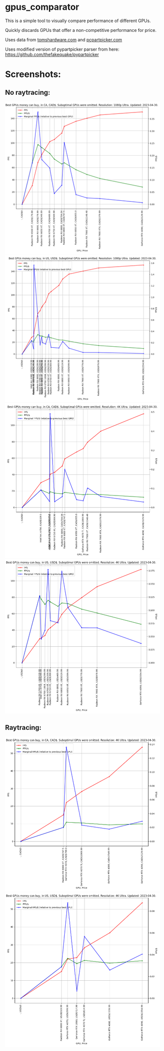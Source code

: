 # gpus_comparator

This is a simple tool to visually compare performance of different GPUs.

Quickly discards GPUs that offer a non-competitive performance for price.

Uses data from [tomshardware.com](https://www.tomshardware.com/) and [pcpartpicker.com](https://pcpartpicker.com/)

Uses modified version of pypartpicker parser from here: https://github.com/thefakequake/pypartpicker

# Screenshots:

## No raytracing:

<img src="Screenshots/ca.png">

<img src="Screenshots/us.png">

<img src="Screenshots/ca_4k.png">

<img src="Screenshots/us_4k.png">

## Raytracing:

<img src="Screenshots/ca_rtx_4k.png">

<img src="Screenshots/us_rtx_4k.png">
